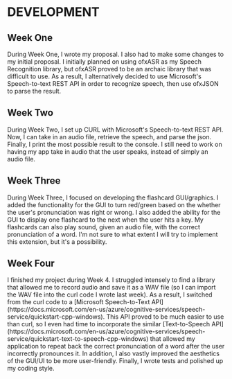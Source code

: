 <h1> DEVELOPMENT </h1>

<h2> Week One </h2>
During Week One, I wrote my proposal. I also had to make some changes to my initial proposal. I initially planned on using ofxASR
as my Speech Recognition library, but ofxASR proved to be an archaic library that was difficult to use. As a result, I alternatively
decided to use Microsoft's Speech-to-text REST API in order to recognize speech, then use ofxJSON to parse the result.

<h2> Week Two </h2>
During Week Two, I set up CURL with Microsoft's Speech-to-text REST API. Now, I can take in an audio file, retrieve the speech, and parse the json. Finally, I print the most possible result to the console.
I still need to work on having my app take in audio that the user speaks, instead of simply an audio file.

<h2> Week Three </h2>
During Week Three, I focused on developing the flashcard GUI/graphics. I added the functionality for the GUI to turn red/green based on
the whether the user's pronunciation was right or wrong. I also added the ability for the GUI to display one flashcard to the next when
the user hits a key. My flashcards can also play sound, given an audio file, with the correct pronunciation of a word. I'm not sure to what
extent I will try to implement this extension, but it's a possibility.

<h2> Week Four </h2>
I finished my project during Week 4. I struggled intensely to find a library that allowed me to record audio and save it as a WAV file (so I can import the WAV file into the curl code I wrote last week). As a result, I switched from the curl code to a [Microsoft Speech-to-Text API](https://docs.microsoft.com/en-us/azure/cognitive-services/speech-service/quickstart-cpp-windows). This API proved to be much easier to use than curl, so I even had time to incorporate the similar [Text-to-Speech API](https://docs.microsoft.com/en-us/azure/cognitive-services/speech-service/quickstart-text-to-speech-cpp-windows) that allowed my application to repeat back the correct pronunciation of a word after the user incorrectly pronounces it. In addition, I also vastly improved the aesthetics of the GUI/UI to be more user-friendly. Finally, I wrote tests and polished up my coding style.
